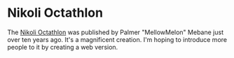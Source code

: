 # Nikoli Octathlon

The [Nikoli Octathlon](https://mellowmelon.wordpress.com/2010/02/21/puzzle-200/) was published by Palmer "MellowMelon" Mebane just over ten years ago. It's a magnificent creation. I'm hoping to introduce more people to it by creating a web version.

